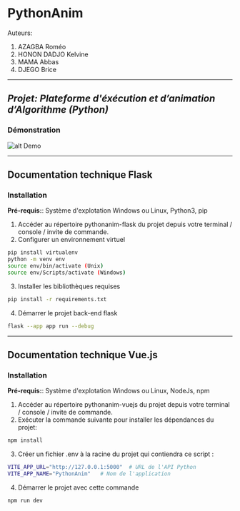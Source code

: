 # PythonAnim

Auteurs:

1. AZAGBA Roméo
2. HONON DADJO Kelvine
3. MAMA Abbas
4. DJEGO Brice

---

## _Projet: Plateforme d'éxécution et d’animation d’Algorithme (Python)_

### Démonstration

![alt Demo](PythonAnim.gif)

---

## Documentation technique Flask

### Installation

**Pré-requis:**: Système d'explotation Windows ou Linux, Python3, pip

1. Accéder au répertoire pythonanim-flask du projet depuis votre terminal / console / invite de commande.
2. Configurer un environnement virtuel

```bash
pip install virtualenv
python -m venv env
source env/bin/activate (Unix)
source env/Scripts/activate (Windows)
```

3. Installer les bibliothèques requises

```bash
pip install -r requirements.txt
```

4. Démarrer le projet back-end flask

```bash
flask --app app run --debug
```

---

## Documentation technique Vue.js

### Installation

**Pré-requis:**: Système d'explotation Windows ou Linux, NodeJs, npm

1. Accéder au répertoire pythonanim-vuejs du projet depuis votre terminal / console / invite de commande.
2. Exécuter la commande suivante pour installer les dépendances du projet:

```bash
npm install
```

3. Créer un fichier .env à la racine du projet qui contiendra ce script :

```bash
VITE_APP_URL="http://127.0.0.1:5000"  # URL de l'API Python
VITE_APP_NAME="PythonAnim"   # Nom de l'application
```

4. Démarrer le projet avec cette commande

```bash
npm run dev
```
